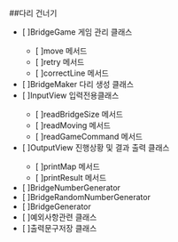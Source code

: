 ##다리 건너기

<ul>
<li>[ ]BridgeGame 게임 관리 클래스</li>
	<ul>
	<li>[ ]move 메서드</li>
	<li>[ ]retry 메서드</li>
	<li>[ ]correctLine 메서드</li>
	</ul>
<li>[ ]BridgeMaker 다리 생성 클래스</li>
<li>[ ]InputView 입력전용클래스</li>
	<ul>
	<li>[ ]readBridgeSize 메서드</li>
	<li>[ ]readMoving 메서드</li>
	<li>[ ]readGameCommand 메서드</li>
	</ul>
<li>[ ]OutputView 진행상황 및 결과 출력 클래스</li>
	<ul>
	<li>[ ]printMap 메서드</li>
	<li>[ ]printResult 메서드</li>
	</ul>
<li>[ ]BridgeNumberGenerator</li>
<li>[ ]BridgeRandomNumberGenerator</li>
<li>[ ]BridgeGenerator</li>
<li>[ ]예외사항관련 클래스</li>
<li>[ ]출력문구저장 클래스</li>
</ul>